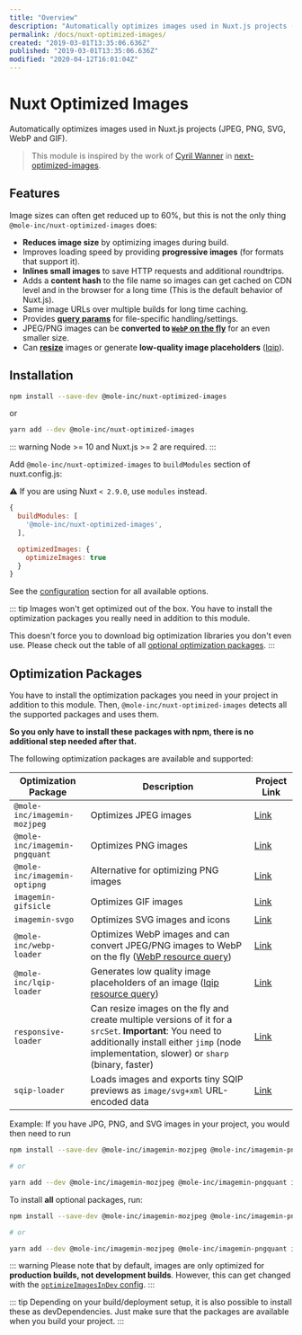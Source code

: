 ```yaml
---
title: "Overview"
description: "Automatically optimizes images used in Nuxt.js projects (jpeg, png, svg, webp and gif)"
permalink: /docs/nuxt-optimized-images/
created: "2019-03-01T13:35:06.636Z"
published: "2019-03-01T13:35:06.636Z"
modified: "2020-04-12T16:01:04Z"
---
```


# Nuxt Optimized Images

Automatically optimizes images used in Nuxt.js projects (JPEG, PNG, SVG, WebP and GIF).

> This module is inspired by the work of [Cyril Wanner](https://github.com/cyrilwanner) in [next-optimized-images](https://github.com/cyrilwanner/next-optimized-images).

## Features

Image sizes can often get reduced up to 60%, but this is not the only thing `@mole-inc/nuxt-optimized-images` does:

* **Reduces image size** by optimizing images during build.
* Improves loading speed by providing **progressive images** (for formats that support it).
* **Inlines small images** to save HTTP requests and additional roundtrips.
* Adds a **content hash** to the file name so images can get cached on CDN level and in the browser for a long time (This is the default behavior of Nuxt.js).
* Same image URLs over multiple builds for long time caching.
* Provides **[query params](./usage/README.md#query-params)** for file-specific handling/settings.
* JPEG/PNG images can be **converted to [`WebP` on the fly](./usage/README.md#webp)** for an even smaller size.
* Can **[resize](./usage/README.md#resize)** images or generate **low-quality image placeholders** ([lqip](./usage/README.md#lqip)).

## Installation

```bash 
npm install --save-dev @mole-inc/nuxt-optimized-images
```

or

```bash 
yarn add --dev @mole-inc/nuxt-optimized-images
```

::: warning
Node >= 10 and Nuxt.js >= 2 are required.
:::


Add `@mole-inc/nuxt-optimized-images` to `buildModules` section of nuxt.config.js:

:warning: If you are using Nuxt `< 2.9.0`, use `modules` instead. 

```js
{
  buildModules: [
    '@mole-inc/nuxt-optimized-images',
  ],

  optimizedImages: {
    optimizeImages: true
  }
}
```

See the [configuration](./configuration/README.md) section for all available options.


::: tip
Images won't get optimized out of the box. You have to install the optimization packages you really need in addition to this module.

This doesn't force you to download big optimization libraries you don't even use.
Please check out the table of all [optional optimization packages](#optimization-packages).
:::

## Optimization Packages

You have to install the optimization packages you need in your project in addition to this module. Then, `@mole-inc/nuxt-optimized-images` detects all the supported packages and uses them.

**So you only have to install these packages with npm, there is no additional step needed after that.**

The following optimization packages are available and supported:

| Optimization Package | Description                                                                                                                                                                                             | Project Link              |
|----------------------|---------------------------------------------------------------------------------------------------------------------------------------------------------------------------------------------------------|---------------------------|
| `@mole-inc/imagemin-mozjpeg`   | Optimizes JPEG images                                                                                                                                                                                   | [Link][imagemin-mozjpeg]  |
| `@mole-inc/imagemin-pngquant`  | Optimizes PNG images                                                                                                                                                                                    | [Link][imagemin-pngquant] |
| `@mole-inc/imagemin-optipng`   | Alternative for optimizing PNG images                                                                                                                                                                   | [Link][imagemin-optipng]  |
| `imagemin-gifsicle`  | Optimizes GIF images                                                                                                                                                                                    | [Link][imagemin-gifsicle] |
| `imagemin-svgo`      | Optimizes SVG images and icons                                                                                                                                                                          | [Link][imagemin-svgo]     |
| `@mole-inc/webp-loader`        | Optimizes WebP images and can convert JPEG/PNG images to WebP on the fly ([WebP resource query](./docs/usage.md#webp))                                                                                       | [Link][webp-loader]       |
| `@mole-inc/lqip-loader`        | Generates low quality image placeholders of an image ([lqip resource query](./docs/usage.md#lqip))                                                                       | [Link][lqip-loader]       |
| `responsive-loader`  | Can resize images on the fly and create multiple versions of it for a `srcSet`. **Important**: You need to additionally install either `jimp` (node implementation, slower) or `sharp` (binary, faster) | [Link][responsive-loader] |
| `sqip-loader`  | Loads images and exports tiny SQIP previews as `image/svg+xml` URL-encoded data | [Link][sqip-loader] |

Example: If you have JPG, PNG, and SVG images in your project, you would then need to run

```sh
npm install --save-dev @mole-inc/imagemin-mozjpeg @mole-inc/imagemin-pngquant imagemin-svgo

# or

yarn add --dev @mole-inc/imagemin-mozjpeg @mole-inc/imagemin-pngquant imagemin-svgo
```

To install **all** optional packages, run:
```sh
npm install --save-dev @mole-inc/imagemin-mozjpeg @mole-inc/imagemin-pngquant imagemin-gifsicle imagemin-svgo @mole-inc/webp-loader @mole-inc/lqip-loader responsive-loader sqip-loader sharp

# or

yarn add --dev @mole-inc/imagemin-mozjpeg @mole-inc/imagemin-pngquant imagemin-gifsicle imagemin-svgo @mole-inc/webp-loader @mole-inc/lqip-loader responsive-loader sqip-loader sharp
```

::: warning
Please note that by default, images are only optimized for **production builds, not development builds**. However, this can get changed with the [`optimizeImagesInDev` config](./configuration/README.md#optimizeimagesindev).
:::

::: tip
Depending on your build/deployment setup, it is also possible to install these as devDependencies. Just make sure that the packages are available when you build your project.
:::




[imagemin-mozjpeg]: https://www.npmjs.com/package/imagemin-mozjpeg
[imagemin-pngquant]: https://www.npmjs.com/package/imagemin-pngquant
[imagemin-optipng]: https://www.npmjs.com/package/imagemin-optipng
[imagemin-gifsicle]: https://www.npmjs.com/package/imagemin-gifsicle
[imagemin-svgo]: https://www.npmjs.com/package/imagemin-svgo
[webp-loader]: https://www.npmjs.com/package/webp-loader
[lqip-loader]: https://www.npmjs.com/package/lqip-loader
[responsive-loader]: https://www.npmjs.com/package/responsive-loader
[sqip-loader]: https://github.com/EmilTholin/sqip-loader
